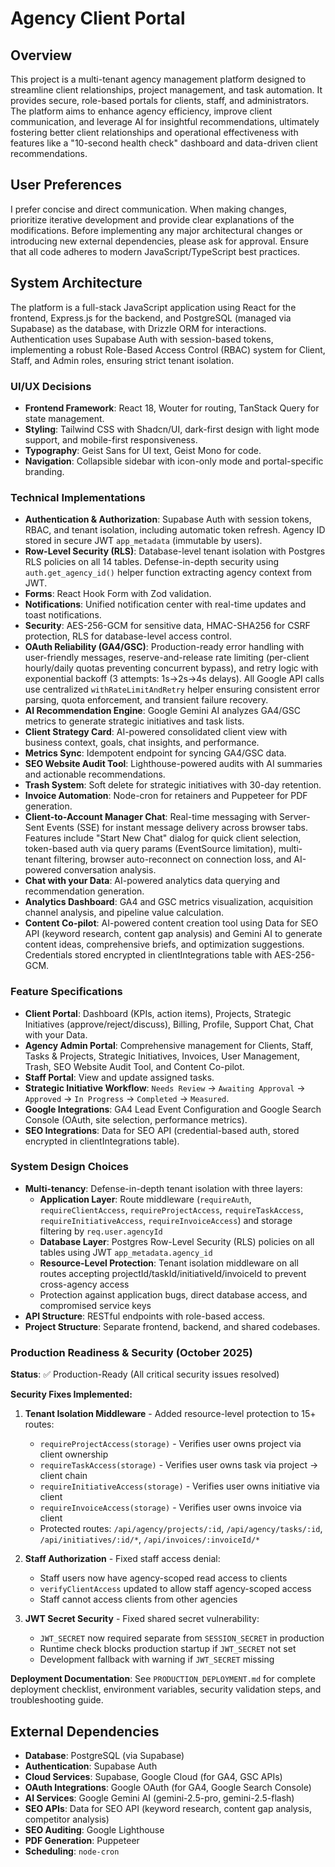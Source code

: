 # Agency Client Portal

## Overview
This project is a multi-tenant agency management platform designed to streamline client relationships, project management, and task automation. It provides secure, role-based portals for clients, staff, and administrators. The platform aims to enhance agency efficiency, improve client communication, and leverage AI for insightful recommendations, ultimately fostering better client relationships and operational effectiveness with features like a "10-second health check" dashboard and data-driven client recommendations.

## User Preferences
I prefer concise and direct communication. When making changes, prioritize iterative development and provide clear explanations of the modifications. Before implementing any major architectural changes or introducing new external dependencies, please ask for approval. Ensure that all code adheres to modern JavaScript/TypeScript best practices.

## System Architecture
The platform is a full-stack JavaScript application using React for the frontend, Express.js for the backend, and PostgreSQL (managed via Supabase) as the database, with Drizzle ORM for interactions. Authentication uses Supabase Auth with session-based tokens, implementing a robust Role-Based Access Control (RBAC) system for Client, Staff, and Admin roles, ensuring strict tenant isolation.

### UI/UX Decisions
- **Frontend Framework**: React 18, Wouter for routing, TanStack Query for state management.
- **Styling**: Tailwind CSS with Shadcn/UI, dark-first design with light mode support, and mobile-first responsiveness.
- **Typography**: Geist Sans for UI text, Geist Mono for code.
- **Navigation**: Collapsible sidebar with icon-only mode and portal-specific branding.

### Technical Implementations
- **Authentication & Authorization**: Supabase Auth with session tokens, RBAC, and tenant isolation, including automatic token refresh. Agency ID stored in secure JWT `app_metadata` (immutable by users).
- **Row-Level Security (RLS)**: Database-level tenant isolation with Postgres RLS policies on all 14 tables. Defense-in-depth security using `auth.get_agency_id()` helper function extracting agency context from JWT.
- **Forms**: React Hook Form with Zod validation.
- **Notifications**: Unified notification center with real-time updates and toast notifications.
- **Security**: AES-256-GCM for sensitive data, HMAC-SHA256 for CSRF protection, RLS for database-level access control.
- **OAuth Reliability (GA4/GSC)**: Production-ready error handling with user-friendly messages, reserve-and-release rate limiting (per-client hourly/daily quotas preventing concurrent bypass), and retry logic with exponential backoff (3 attempts: 1s→2s→4s delays). All Google API calls use centralized `withRateLimitAndRetry` helper ensuring consistent error parsing, quota enforcement, and transient failure recovery.
- **AI Recommendation Engine**: Google Gemini AI analyzes GA4/GSC metrics to generate strategic initiatives and task lists.
- **Client Strategy Card**: AI-powered consolidated client view with business context, goals, chat insights, and performance.
- **Metrics Sync**: Idempotent endpoint for syncing GA4/GSC data.
- **SEO Website Audit Tool**: Lighthouse-powered audits with AI summaries and actionable recommendations.
- **Trash System**: Soft delete for strategic initiatives with 30-day retention.
- **Invoice Automation**: Node-cron for retainers and Puppeteer for PDF generation.
- **Client-to-Account Manager Chat**: Real-time messaging with Server-Sent Events (SSE) for instant message delivery across browser tabs. Features include "Start New Chat" dialog for quick client selection, token-based auth via query params (EventSource limitation), multi-tenant filtering, browser auto-reconnect on connection loss, and AI-powered conversation analysis.
- **Chat with your Data**: AI-powered analytics data querying and recommendation generation.
- **Analytics Dashboard**: GA4 and GSC metrics visualization, acquisition channel analysis, and pipeline value calculation.
- **Content Co-pilot**: AI-powered content creation tool using Data for SEO API (keyword research, content gap analysis) and Gemini AI to generate content ideas, comprehensive briefs, and optimization suggestions. Credentials stored encrypted in clientIntegrations table with AES-256-GCM.

### Feature Specifications
- **Client Portal**: Dashboard (KPIs, action items), Projects, Strategic Initiatives (approve/reject/discuss), Billing, Profile, Support Chat, Chat with your Data.
- **Agency Admin Portal**: Comprehensive management for Clients, Staff, Tasks & Projects, Strategic Initiatives, Invoices, User Management, Trash, SEO Website Audit Tool, and Content Co-pilot.
- **Staff Portal**: View and update assigned tasks.
- **Strategic Initiative Workflow**: `Needs Review` → `Awaiting Approval` → `Approved` → `In Progress` → `Completed` → `Measured`.
- **Google Integrations**: GA4 Lead Event Configuration and Google Search Console (OAuth, site selection, performance metrics).
- **SEO Integrations**: Data for SEO API (credential-based auth, stored encrypted in clientIntegrations table).

### System Design Choices
- **Multi-tenancy**: Defense-in-depth tenant isolation with three layers:
  - **Application Layer**: Route middleware (`requireAuth`, `requireClientAccess`, `requireProjectAccess`, `requireTaskAccess`, `requireInitiativeAccess`, `requireInvoiceAccess`) and storage filtering by `req.user.agencyId`
  - **Database Layer**: Postgres Row-Level Security (RLS) policies on all tables using JWT `app_metadata.agency_id`
  - **Resource-Level Protection**: Tenant isolation middleware on all routes accepting projectId/taskId/initiativeId/invoiceId to prevent cross-agency access
  - Protection against application bugs, direct database access, and compromised service keys
- **API Structure**: RESTful endpoints with role-based access.
- **Project Structure**: Separate frontend, backend, and shared codebases.

### Production Readiness & Security (October 2025)
**Status**: ✅ Production-Ready (All critical security issues resolved)

**Security Fixes Implemented:**
1. **Tenant Isolation Middleware** - Added resource-level protection to 15+ routes:
   - `requireProjectAccess(storage)` - Verifies user owns project via client ownership
   - `requireTaskAccess(storage)` - Verifies user owns task via project → client chain
   - `requireInitiativeAccess(storage)` - Verifies user owns initiative via client
   - `requireInvoiceAccess(storage)` - Verifies user owns invoice via client
   - Protected routes: `/api/agency/projects/:id`, `/api/agency/tasks/:id`, `/api/initiatives/:id/*`, `/api/invoices/:invoiceId/*`

2. **Staff Authorization** - Fixed staff access denial:
   - Staff users now have agency-scoped read access to clients
   - `verifyClientAccess` updated to allow staff agency-scoped access
   - Staff cannot access clients from other agencies

3. **JWT Secret Security** - Fixed shared secret vulnerability:
   - `JWT_SECRET` now required separate from `SESSION_SECRET` in production
   - Runtime check blocks production startup if `JWT_SECRET` not set
   - Development fallback with warning if `JWT_SECRET` missing

**Deployment Documentation**: See `PRODUCTION_DEPLOYMENT.md` for complete deployment checklist, environment variables, security validation steps, and troubleshooting guide.

## External Dependencies
- **Database**: PostgreSQL (via Supabase)
- **Authentication**: Supabase Auth
- **Cloud Services**: Supabase, Google Cloud (for GA4, GSC APIs)
- **OAuth Integrations**: Google OAuth (for GA4, Google Search Console)
- **AI Services**: Google Gemini AI (gemini-2.5-pro, gemini-2.5-flash)
- **SEO APIs**: Data for SEO API (keyword research, content gap analysis, competitor analysis)
- **SEO Auditing**: Google Lighthouse
- **PDF Generation**: Puppeteer
- **Scheduling**: `node-cron`